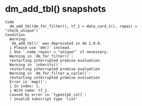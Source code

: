 # dm_add_tbl() snapshots

    Code
      dm_add_tbl(dm_for_filter(), tf_1 = data_card_1(), repair = "check_unique")
    Condition
      Warning:
      `dm_add_tbl()` was deprecated in dm 1.0.0.
      i Please use `dm()` instead.
      i Use `.name_repair = "unique"` if necessary.
      Warning in `dm_for_filter()`:
      restarting interrupted promise evaluation
      Warning in `inherits()`:
      restarting interrupted promise evaluation
      Warning in `dm_for_filter_w_cycle()`:
      restarting interrupted promise evaluation
      Error in `map()`:
      i In index: 1.
      i With name: tf_1.
      Caused by error in `types[pk_col]`:
      ! invalid subscript type 'list'


